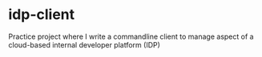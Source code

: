 # idp-client
Practice project where I write a commandline client to manage aspect of a cloud-based internal developer platform (IDP)
